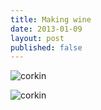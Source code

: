 ```yaml
---
title: Making wine
date: 2013-01-09
layout: post
published: false
---
```


![corkin](http://kyledreger.s3.amazonaws.com/2012-12-28%2020.08.52.jpg)

![corkin](http://kyledreger.s3.amazonaws.com/signature.png)

